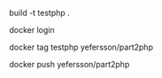 build -t testphp .

docker login

docker tag testphp yefersson/part2php

docker push  yefersson/part2php 
